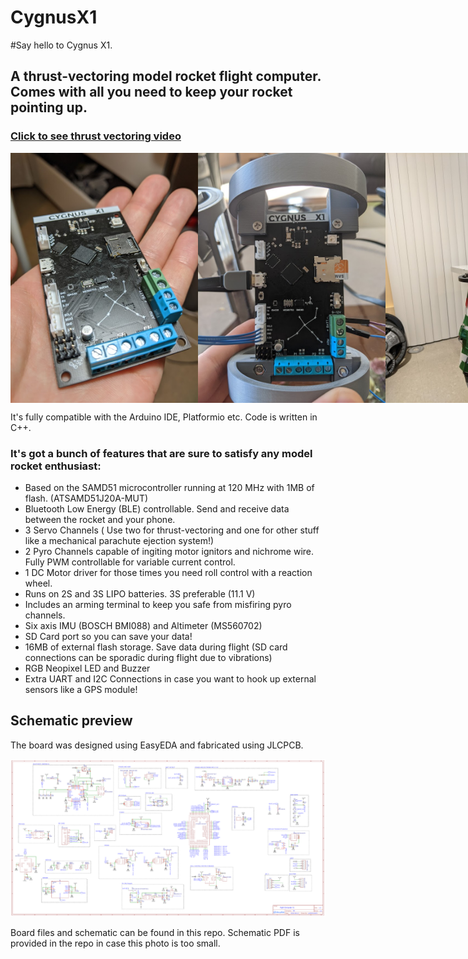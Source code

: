 # CygnusX1

#Say hello to Cygnus X1.

## A thrust-vectoring model rocket flight computer. Comes with all you need to keep your rocket pointing up.

### [Click to see thrust vectoring video](https://photos.app.goo.gl/tZUskvHCKAZkRQRq5)

<div style="display:flex">
<img src="./images/pcbHand2.jpg" height="400" />
<img src="./images/pcb3.jpg" height="400" />
<img src="./images/rocket1.jpg" height="400" />
<img src="./images/blecloseup.jpg" height="400" />
</div>

It's fully compatible with the Arduino IDE, Platformio etc. Code is written in C++.

### It's got a bunch of features that are sure to satisfy any model rocket enthusiast:

- Based on the SAMD51 microcontroller running at 120 MHz with 1MB of flash. (ATSAMD51J20A-MUT)
- Bluetooth Low Energy (BLE) controllable. Send and receive data between the rocket and your phone.
- 3 Servo Channels ( Use two for thrust-vectoring and one for other stuff like a mechanical parachute ejection system!)
- 2 Pyro Channels capable of ingiting motor ignitors and nichrome wire. Fully PWM controllable for variable current control.
- 1 DC Motor driver for those times you need roll control with a reaction wheel.
- Runs on 2S and 3S LIPO batteries. 3S preferable (11.1 V)
- Includes an arming terminal to keep you safe from misfiring pyro channels.
- Six axis IMU (BOSCH BMI088) and Altimeter (MS560702)
- SD Card port so you can save your data!
- 16MB of external flash storage. Save data during flight (SD card connections can be sporadic during flight due to vibrations)
- RGB Neopixel LED and Buzzer
- Extra UART and I2C Connections in case you want to hook up external sensors like a GPS module!

## Schematic preview

The board was designed using EasyEDA and fabricated using JLCPCB.

<img src="./images/schematicImage.PNG"/>

Board files and schematic can be found in this repo.
Schematic PDF is provided in the repo in case this photo is too small.
